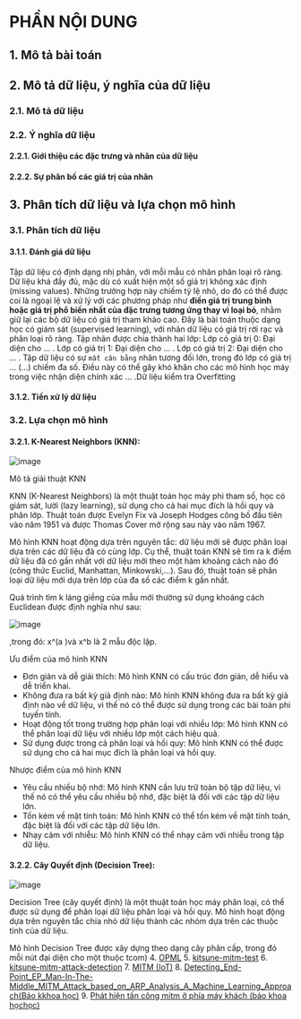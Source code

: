 # PHẦN NỘI DUNG

## 1. Mô tả bài toán

## 2. Mô tả dữ liệu, ý nghĩa của dữ liệu
### 2.1. Mô tả dữ liệu
### 2.2. Ý nghĩa dữ liệu
#### 2.2.1. Giới thiệu các đặc trưng và nhãn của dữ liệu
#### 2.2.2. Sự phân bố các giá trị của nhãn

## 3. Phân tích dữ liệu và lựa chọn mô hình
### 3.1. Phân tích dữ liệu
#### 3.1.1. Đánh giá dữ liệu
Tập dữ liệu có định dạng nhị phân, với mỗi mẫu có nhãn phân loại rõ ràng.
Dữ liệu khá đầy đủ, mặc dù có xuất hiện một số giá trị không xác định (missing values). Những trường hợp này chiếm tỷ lệ nhỏ, do đó có thể được coi là ngoại lệ và xử lý với các phương pháp như **điền giá trị trung bình hoặc giá trị phổ biến nhất của đặc trưng tương ứng thay vì loại bỏ**, nhằm giữ lại các bộ dữ liệu có giá trị tham khảo cao.
Đây là bài toán thuộc dạng học có giám sát (supervised learning), với nhãn dữ liệu có giá trị rời rạc và phân loại rõ ràng. Tập nhãn được chia thành hai lớp:
Lớp có giá trị 0: Đại diện cho ... .
Lớp có giá trị 1: Đại diện cho ... .
Lớp có giá trị 2: Đại diện cho ... .
Tập dữ liệu có sự ```mất cân bằng``` nhãn tương đối lớn, trong đó lớp có giá trị ... (...) chiếm đa số. Điều này có thể gây khó khăn cho các mô hình học máy trong việc nhận diện chính xác ... .Dữ liệu kiểm tra Overfitting

#### 3.1.2. Tiền xử lý dữ liệu
### 3.2. Lựa chọn mô hình
#### 3.2.1.	K-Nearest Neighbors (KNN):
![image](https://github.com/user-attachments/assets/7a58f91e-4bc7-42df-a9a7-4d2236bfe96d)

Mô tả giải thuật KNN

KNN (K-Nearest Neighbors) là một thuật toán học máy phi tham số, học có giám sát, lười (lazy learning), sử dụng cho cả hai mục đích là hồi quy và phân lớp. Thuật toán được Evelyn Fix và Joseph Hodges công bố đầu tiên vào năm 1951 và được Thomas Cover mở rộng sau này vào năm 1967.

Mô hình KNN hoạt động dựa trên nguyên tắc: dữ liệu mới sẽ được phân loại dựa trên các dữ liệu đã có cùng lớp. Cụ thể, thuật toán KNN sẽ tìm ra k điểm dữ liệu đã có gần nhất với dữ liệu mới theo một hàm khoảng cách nào đó (công thức Euclid, Manhattan, Minkowski,...). Sau đó, thuật toán sẽ phân loại dữ liệu mới dựa trên lớp của đa số các điểm k gần nhất.

Quá trình tìm k láng giềng của mẫu mới thường sử dụng khoảng cách Euclidean được định nghĩa như sau:

![image](https://github.com/user-attachments/assets/192e7d9b-a54a-45c8-adaf-630fa0ba781a)

,trong đó:  x^(a )và x^b là 2 mẫu độc lập.

Ưu điểm của mô hình KNN
- Đơn giản và dễ giải thích: Mô hình KNN có cấu trúc đơn giản, dễ hiểu và dễ triển khai.
- Không đưa ra bất kỳ giả định nào: Mô hình KNN không đưa ra bất kỳ giả định nào về dữ liệu, vì thế nó có thể được sử dụng trong các bài toán phi tuyến tính.
- Hoạt động tốt trong trường hợp phân loại với nhiều lớp: Mô hình KNN có thể phân loại dữ liệu với nhiều lớp một cách hiệu quả.
- Sử dụng được trong cả phân loại và hồi quy: Mô hình KNN có thể được sử dụng cho cả hai mục đích là phân loại và hồi quy.
  
Nhược điểm của mô hình KNN
- Yêu cầu nhiều bộ nhớ: Mô hình KNN cần lưu trữ toàn bộ tập dữ liệu, vì thế nó có thể yêu cầu nhiều bộ nhớ, đặc biệt là đối với các tập dữ liệu lớn.
- Tốn kém về mặt tính toán: Mô hình KNN có thể tốn kém về mặt tính toán, đặc biệt là đối với các tập dữ liệu lớn.
- Nhạy cảm với nhiễu: Mô hình KNN có thể nhạy cảm với nhiễu trong tập dữ liệu.


#### 3.2.2.	Cây Quyết định (Decision Tree):
![image](https://github.com/user-attachments/assets/826f10df-5705-4126-83eb-f8140844d437)

Decision Tree (cây quyết định) là một thuật toán học máy phân loại, có thể được sử dụng để phân loại dữ liệu phân loại và hồi quy. Mô hình hoạt động dựa trên nguyên tắc chia nhỏ dữ liệu thành các nhóm dựa trên các thuộc tính của dữ liệu.

Mô hình Decision Tree được xây dựng theo dạng cây phân cấp, trong đó mỗi nút đại diện cho một thuộc tcom)
4. [OPML](https://www.openml.org/search?type=data&status=any&sort=runs&id=4534)
5. [kitsune-mitm-test](https://www.kaggle.com/code/smeyra/kitsune-mitm-test)
6. [kitsune-mitm-attack-detection](https://www.kaggle.com/code/smeyra/kitsune-mitm-attack-detection)
7. [MITM (IoT)](https://link.springer.com/article/10.1007/s43926-025-00104-w#Abs1)
8. [Detecting_End-Point_EP_Man-In-The-Middle_MITM_Attack_based_on_ARP_Analysis_A_Machine_Learning_Approach(Báo kkhoa học)](https://www.researchgate.net/publication/347947532_Detecting_End-Point_EP_Man-In-The-Middle_MITM_Attack_based_on_ARP_Analysis_A_Machine_Learning_Approach)
9. [Phát hiện tấn công mitm ở phía máy khách (báo khoa họchọc)](https://github.com/Maheshmuddunuru/MITM-Detection-Mechanism-at-client-side-using-Machine-Learning-Algorithms/blob/main/Final_research_report.pdf)
